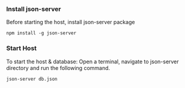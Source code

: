 ### Install json-server

Before starting the host, install json-server package

    npm install -g json-server

### Start Host

To start the host & database: Open a terminal, navigate to json-server directory and run the following command.

    json-server db.json
